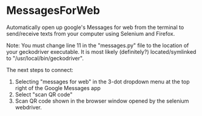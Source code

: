 # MessagesForWeb
Automatically open up google's Messages for web from the terminal to send/receive 
texts from your computer using Selenium and Firefox.

Note: You must change line 11 in the "messages.py" file to the location of your geckodriver executable. It is most likely (definitely?) located/symlinked to "/usr/local/bin/geckodriver". 


The next steps to connect:
  1) Selecting "messages for web" in the 3-dot dropdown menu at the top right of the Google Messages app
  2) Select "scan QR code"
  3) Scan QR code shown in the browser window opened by the selenium webdriver.
